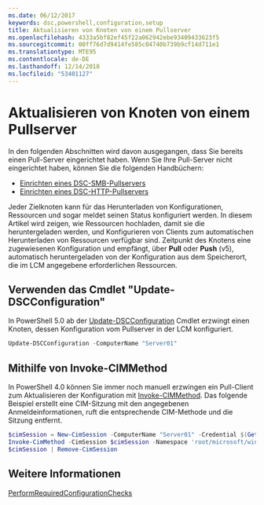 ```yaml
---
ms.date: 06/12/2017
keywords: dsc,powershell,configuration,setup
title: Aktualisieren von Knoten von einem Pullserver
ms.openlocfilehash: 4333a5bf82ef45f22a062942ebe93409433623f5
ms.sourcegitcommit: 00ff76d7d9414fe585c04740b739b9cf14d711e1
ms.translationtype: MTE95
ms.contentlocale: de-DE
ms.lasthandoff: 12/14/2018
ms.locfileid: "53401127"
---
```

# <a name="update-nodes-from-a-pull-server"></a>Aktualisieren von Knoten von einem Pullserver

In den folgenden Abschnitten wird davon ausgegangen, dass Sie bereits einen Pull-Server eingerichtet haben. Wenn Sie Ihre Pull-Server nicht eingerichtet haben, können Sie die folgenden Handbüchern:

- [Einrichten eines DSC-SMB-Pullservers](pullServerSmb.md)
- [Einrichten eines DSC-HTTP-Pullservers](pullServer.md)

Jeder Zielknoten kann für das Herunterladen von Konfigurationen, Ressourcen und sogar meldet seinen Status konfiguriert werden. In diesem Artikel wird zeigen, wie Ressourcen hochladen, damit sie die heruntergeladen werden, und Konfigurieren von Clients zum automatischen Herunterladen von Ressourcen verfügbar sind. Zeitpunkt des Knotens eine zugewiesenen Konfiguration und empfängt, über **Pull** oder **Push** (v5), automatisch heruntergeladen von der Konfiguration aus dem Speicherort, die im LCM angegebene erforderlichen Ressourcen.

## <a name="using-the-update-dscconfiguration-cmdlet"></a>Verwenden das Cmdlet "Update-DSCConfiguration"

In PowerShell 5.0 ab der [Update-DSCConfiguration](/powershell/module/psdesiredstateconfiguration/update-dscconfiguration) Cmdlet erzwingt einen Knoten, dessen Konfiguration vom Pullserver in der LCM konfiguriert.

```powershell
Update-DSCConfiguration -ComputerName "Server01"
```

## <a name="using-invoke-cimmethod"></a>Mithilfe von Invoke-CIMMethod

In PowerShell 4.0 können Sie immer noch manuell erzwingen ein Pull-Client zum Aktualisieren der Konfiguration mit [Invoke-CIMMethod](/powershell/module/cimcmdlets/invoke-cimmethod). Das folgende Beispiel erstellt eine CIM-Sitzung mit den angegebenen Anmeldeinformationen, ruft die entsprechende CIM-Methode und die Sitzung entfernt.

```powershell
$cimSession = New-CimSession -ComputerName "Server01" -Credential $(Get-Credential)
Invoke-CimMethod -CimSession $cimSession -Namespace 'root/microsoft/windows/desiredstateconfiguration' -Class 'MSFT_DscLocalConfigurationManager' -MethodName 'PerformRequiredConfigurationChecks' -Arguments @{ 'Flags' = [uint32]1 } -Verbose
$cimSession | Remove-CimSession
```

## <a name="see-also"></a>Weitere Informationen

[PerformRequiredConfigurationChecks](/powershell/dsc/msft-dsclocalconfigurationmanager-performrequiredconfigurationchecks)
